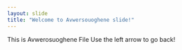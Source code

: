 ```yaml
---
layout: slide
title: "Welcome to Avwersouoghene slide!"
---
```


This is Avwerosuoghene File
Use the left arrow to go back!
